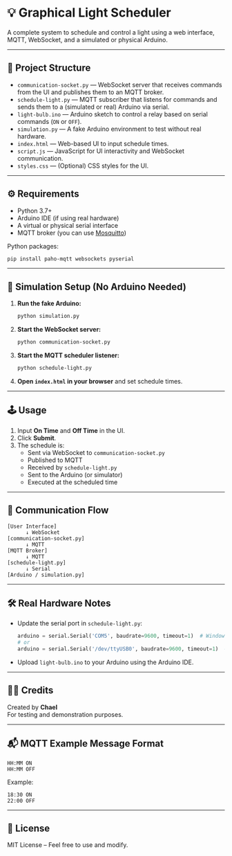 # 💡 Graphical Light Scheduler

A complete system to schedule and control a light using a web interface, MQTT, WebSocket, and a simulated or physical Arduino.

---

## 📁 Project Structure

- `communication-socket.py` — WebSocket server that receives commands from the UI and publishes them to an MQTT broker.
- `schedule-light.py` — MQTT subscriber that listens for commands and sends them to a (simulated or real) Arduino via serial.
- `light-bulb.ino` — Arduino sketch to control a relay based on serial commands (`ON` or `OFF`).
- `simulation.py` — A fake Arduino environment to test without real hardware.
- `index.html` — Web-based UI to input schedule times.
- `script.js` — JavaScript for UI interactivity and WebSocket communication.
- `styles.css` — (Optional) CSS styles for the UI.

---

## ⚙️ Requirements

- Python 3.7+
- Arduino IDE (if using real hardware)
- A virtual or physical serial interface
- MQTT broker (you can use [Mosquitto](https://mosquitto.org/))

Python packages:
```bash
pip install paho-mqtt websockets pyserial
```

---

## 🧪 Simulation Setup (No Arduino Needed)

1. **Run the fake Arduino:**
    ```bash
    python simulation.py
    ```

2. **Start the WebSocket server:**
    ```bash
    python communication-socket.py
    ```

3. **Start the MQTT scheduler listener:**
    ```bash
    python schedule-light.py
    ```

4. **Open `index.html` in your browser** and set schedule times.

---

## 🕹 Usage

1. Input **On Time** and **Off Time** in the UI.
2. Click **Submit**.
3. The schedule is:
   - Sent via WebSocket to `communication-socket.py`
   - Published to MQTT
   - Received by `schedule-light.py`
   - Sent to the Arduino (or simulator)
   - Executed at the scheduled time

---

## 📡 Communication Flow

```
[User Interface]
      ↓ WebSocket
[communication-socket.py]
      ↓ MQTT
[MQTT Broker]
      ↓ MQTT
[schedule-light.py]
      ↓ Serial
[Arduino / simulation.py]
```

---

## 🛠 Real Hardware Notes

- Update the serial port in `schedule-light.py`:
  ```python
  arduino = serial.Serial('COM5', baudrate=9600, timeout=1)  # Windows
  # or
  arduino = serial.Serial('/dev/ttyUSB0', baudrate=9600, timeout=1)  # Linux
  ```

- Upload `light-bulb.ino` to your Arduino using the Arduino IDE.

---

## 👨‍💻 Credits

Created by **Chael**  
For testing and demonstration purposes.

---

## 📬 MQTT Example Message Format

```
HH:MM ON
HH:MM OFF
```

Example:
```
18:30 ON
22:00 OFF
```

---

## 📜 License

MIT License – Feel free to use and modify.